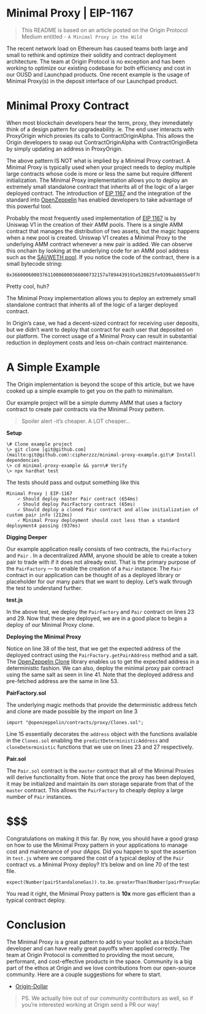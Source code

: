# Minimal Proxy | EIP-1167

> This README is based on an article posted on the Origin Protocol Medium entitled - `A Minimal Proxy in the Wild`

The recent network load on Ethereum has caused teams both large and small to rethink and optimize their solidity and contract deployment architecture. The team at Origin Protocol is no exception and has been working to optimize our existing codebase for both efficiency and cost in our OUSD and Launchpad products. One recent example is the usage of Minimal Proxy(s) in the deposit interface of our Launchpad product.

Minimal Proxy Contract
======================

When most blockchain developers hear the term, proxy, they immediately think of a design pattern for upgradeability. ie. The end user interacts with ProxyOrigin which proxies its calls to ContractOriginAlpha. This allows the Origin developers to swap out ContractOriginAlpha with ContractOriginBeta by simply updating an address in ProxyOrigin.

The above pattern IS NOT what is implied by a Minimal Proxy contract. A Minimal Proxy is typically used when your project needs to deploy multiple large contracts whose code is more or less the same but require different initialization. The Minimal Proxy implementation allows you to deploy an extremely small standalone contract that inherits all of the logic of a larger deployed contract. The introduction of [EIP 1167](https://eips.ethereum.org/EIPS/eip-1167) and the integration of the standard into [OpenZeppelin](https://docs.openzeppelin.com/contracts/4.x/api/proxy#Clones) has enabled developers to take advantage of this powerful tool.

Probably the most frequently used implementation of [EIP 1167](https://eips.ethereum.org/EIPS/eip-1167) is by Uniswap V1 in the creation of their AMM pools. There is a single AMM contract that manages the distribution of two assets, but the magic happens when a new pool is created. Uniswap V1 creates a Minimal Proxy to the underlying AMM contract whenever a new pair is added. We can observe this onchain by looking at the underlying code for an AMM pool address such as the [SAI/WETH pool](https://etherscan.io/address/0x09cabec1ead1c0ba254b09efb3ee13841712be14#code). If you notice the code of the contract, there is a small bytecode string:

```
0x3660006000376110006000366000732157a7894439191e520825fe9399ab8655e0f7085af41558576110006000f3
```

Pretty cool, huh?

The Minimal Proxy implementation allows you to deploy an extremely small standalone contract that inherits all of the logic of a larger deployed contract.

In Origin’s case, we had a decent-sized contract for receiving user deposits, but we didn’t want to deploy that contract for each user that deposited on our platform. The correct usage of a Minimal Proxy can result in substantial reduction in deployment costs and less on-chain contract maintenance.

A Simple Example
================

The Origin implementation is beyond the scope of this article, but we have cooked up a simple example to get you on the path to minimalism.

Our example project will be a simple dummy AMM that uses a factory contract to create pair contracts via the Minimal Proxy pattern.

> Spoiler alert -it’s cheaper. A LOT cheaper…

**Setup**

```
\# Clone example project  
\> git clone [git@github.com](mailto:git@github.com):cipherzzz/minimal-proxy-example.git\# Install dependencies  
\> cd minimal-proxy-example && yarn\# Verify  
\> npx hardhat test
```

The tests should pass and output something like this

```
Minimal Proxy | EIP-1167  
    ✓ Should deploy master Pair contract (654ms)  
    ✓ Should deploy PairFactory contract (65ms)  
    ✓ Should deploy a cloned Pair contract and allow initialization of custom pair info (212ms)  
    ✓ Minimal Proxy deployment should cost less than a standard deployment4 passing (937ms)
```

**Digging Deeper**

Our example application really consists of two contracts, the `PairFactory` and `Pair` . In a decentralized AMM, anyone should be able to create a token pair to trade with if it does not already exist. That is the primary purpose of the `PairFactory` — to enable the creation of a `Pair` instance. The `Pair` contract in our application can be thought of as a deployed library or placeholder for our many pairs that we want to deploy. Let’s walk through the test to understand further.

**test.js**

In the above test, we deploy the `PairFactory` and `Pair` contract on lines 23 and 29. Now that these are deployed, we are in a good place to begin a deploy of our Minimal Proxy clone.

**Deploying the Minimal Proxy**

Notice on line 38 of the test, that we get the expected address of the deployed contract using the `PairFactory.getPairAddress` method and a salt. The [OpenZeppelin Clone](https://docs.openzeppelin.com/contracts/4.x/api/proxy#Clones) library enables us to get the expected address in a deterministic fashion. We can also, deploy the minimal proxy pair contract using the same salt as seen in line 41. Note that the deployed address and pre-fetched address are the same in line 53.

**PairFactory.sol**

The underlying magic methods that provide the deterministic address fetch and clone are made possible by the import on line 3

```
import "@openzeppelin/contracts/proxy/Clones.sol";
```

Line 15 essentially decorates the `address` object with the functions available in the `Clones.sol` enabling the `predictDeterministicAddress` and `cloneDeterministic` functions that we use on lines 23 and 27 respectively.

**Pair.sol**

The `Pair.sol` contract is the `master` contract that all of the Minimal Proxies will derive functionality from. Note that once the proxy has been deployed, it may be initialized and maintain its own storage separate from that of the `master` contract. This allows the `PairFactory` to cheaply deploy a large number of `Pair` instances.

$$$
===

Congratulations on making it this far. By now, you should have a good grasp on how to use the Minimal Proxy pattern in your applications to manage cost and maintenance of your dApps. Did you happen to spot the assertion in `test.js` where we compared the cost of a typical deploy of the `Pair` contract vs. a Minimal Proxy deploy? It’s below and on line 70 of the test file.

```
expect(Number(pairStandaloneGas)).to.be.greaterThan(Number(pairProxyGas)\*10)
```

You read it right, the Minimal Proxy pattern is **10x** more gas efficient than a typical contract deploy.

Conclusion
==========

The Minimal Proxy is a great pattern to add to your toolkit as a blockchain developer and can have really great payoffs when applied correctly. The team at Origin Protocol is committed to providing the most secure, performant, and cost-effective products in the space. Community is a big part of the ethos at Origin and we love contributions from our open-source community. Here are a couple suggestions for where to start.

*   [Origin-Dollar](https://github.com/OriginProtocol/origin-dollar/issues?q=is%3Aissue+is%3Aopen+label%3A%22good+first+issue%22)

> PS. We actually hire out of our community contributors as well, so if you’re interested working at Origin send a PR our way!
